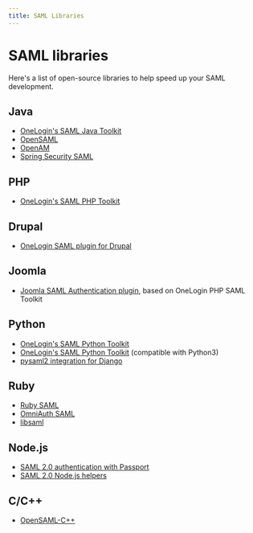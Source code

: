 ```yaml
---
title: SAML Libraries
---
```


# SAML libraries

Here's a list of open-source libraries to help speed up your SAML development.

## Java

- [OneLogin's SAML Java Toolkit](https://github.com/onelogin/java-saml)
- [OpenSAML](https://wiki.shibboleth.net/confluence/display/OS30/Home)
- [OpenAM](https://forgerock.org/openam/)
- [Spring Security SAML](http://projects.spring.io/spring-security-saml/)

## PHP

- [OneLogin's SAML PHP Toolkit](https://github.com/onelogin/php-saml)

## Drupal

- [OneLogin SAML plugin for Drupal](https://github.com/onelogin/drupal-saml)

## Joomla

- [Joomla SAML Authentication plugin](https://github.com/onelogin/joomla-saml), based on OneLogin PHP SAML Toolkit

## Python

- [OneLogin's SAML Python Toolkit](https://github.com/onelogin/python-saml)
- [OneLogin's SAML Python Toolkit](https://github.com/onelogin/python3-saml) (compatible with Python3)
- [pysaml2 integration for Django](https://pypi.python.org/pypi/djangosaml2)

## Ruby

- [Ruby SAML](https://github.com/onelogin/ruby-saml)
- [OmniAuth SAML](https://github.com/omniauth/omniauth-saml)
- [libsaml](https://github.com/digidentity/libsaml)

## Node.js

- [SAML 2.0 authentication with Passport](https://github.com/bergie/passport-saml)
- [SAML 2.0 Node.js helpers](https://www.npmjs.com/package/saml2-js)

## C/C++

- [OpenSAML-C++](https://shibboleth.net/products/opensaml-cpp.html)
